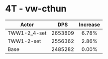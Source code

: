 # 4T - vw-cthun
| Actor | DPS | Increase |
|---|:---:|:---:|
|TWW1-2_4-set|2653809|6.78%|
|TWW1-2-set|2556362|2.86%|
|Base|2485282|0.00%|
